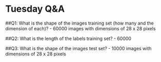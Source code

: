 # Tuesday Q&A

##Q1: What is the shape of the images training set (how many and the dimension of each)?
    - 60000 images with dimensions of 28 x 28 pixels

##Q2: What is the length of the labels training set?
    - 60000

##Q3: What is the shape of the images test set?
    - 10000 images with dimensions of 28 x 28 pixels